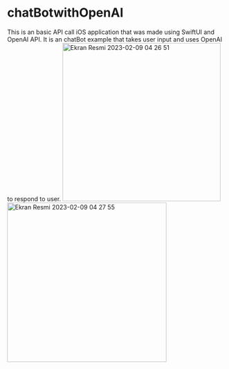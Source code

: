 # chatBotwithOpenAI
This is an basic API call iOS application that was made using SwiftUI and OpenAI API. It is an chatBot example that takes user input and uses OpenAI to respond to user.
<img width="365" alt="Ekran Resmi 2023-02-09 04 26 51" src="https://user-images.githubusercontent.com/72749463/217691457-dc5cc365-ced2-4785-88e3-f175ccab593c.png">
<img width="368" alt="Ekran Resmi 2023-02-09 04 27 55" src="https://user-images.githubusercontent.com/72749463/217691485-84323a84-f232-4b38-b66b-a03296e29f4b.png">
